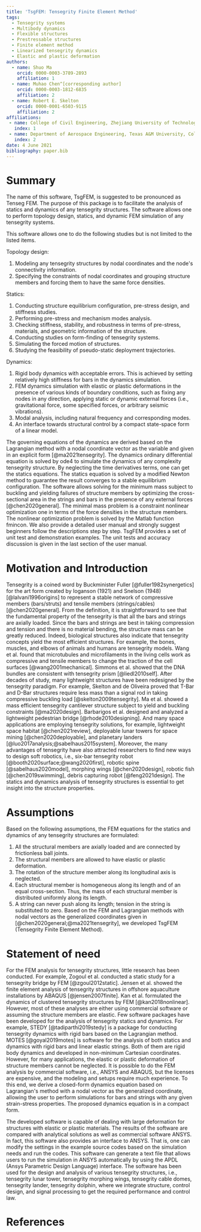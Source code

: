 ```yaml
---
title: 'TsgFEM: Tensegrity Finite Element Method'
tags:
  - Tensegrity systems
  - Multibody dynamics
  - Flexible structures
  - Prestressable structures
  - Finite element method
  - Linearized tensegrity dynamics
  - Elastic and plastic deformation
authors:
  - name: Shuo Ma
    orcid: 0000-0003-3789-2893
    affiliation: 1
  - name: Muhao Chen^[corresponding author]
    orcid: 0000-0003-1812-6835
    affiliation: 2
  - name: Robert E. Skelton
    orcid: 0000-0001-6503-9115
    affiliation: 2
affiliations:
 - name: College of Civil Engineering, Zhejiang University of Technology, Hangzhou, Zhejiang, China
   index: 1
 - name: Department of Aerospace Engineering, Texas A&M University, College Station, Texas, USA
   index: 2
date: 4 June 2021
bibliography: paper.bib
---
```


# Summary

The name of this software, TsgFEM, is suggested to be pronounced as Tenseg FEM. The purpose of this package is to facilitate the analysis of statics and dynamics of any tensegrity structures. The software allows one to perform topology design, statics, and dynamic FEM simulation of any tensegrity systems. 

This software allows one to do the following studies but is not limited to the listed items. 

Topology design: 
1. Modeling any tensegrity structures by nodal coordinates and the node's connectivity information. 
2. Specifying the constraints of nodal coordinates and grouping structure members and forcing them to have the same force densities. 

Statics: 
1. Conducting structure equilibrium configuration, pre-stress design, and stiffness studies. 
2. Performing pre-stress and mechanism modes analysis. 
3. Checking stiffness, stability, and robustness in terms of pre-stress, materials, and geometric information of the structure. 
4. Conducting studies on form-finding of tensegrity systems. 
5. Simulating the forced motion of structures. 
6. Studying the feasibility of pseudo-static deployment trajectories. 

Dynamics: 
1. Rigid body dynamics with acceptable errors. This is achieved by setting relatively high stiffness for bars in the dynamics simulation. 
2. FEM dynamics simulation with elastic or plastic deformations in the presence of various kinds of boundary conditions, such as fixing any nodes in any direction, applying static or dynamic external forces (i.e., gravitational force, some specified forces, or arbitrary seismic vibrations). 
3. Modal analysis, including natural frequency and corresponding modes. 
4. An interface towards structural control by a compact state-space form of a linear model.

The governing equations of the dynamics are derived based on the Lagrangian method with a nodal coordinate vector as the variable and given in an explicit form [@ma2021tensegrity]. The dynamics ordinary differential equation is solved by ode4 to simulate the dynamics of any complexity tensegrity structure. By neglecting the time derivatives terms, one can get the statics equations. The statics equation is solved by a modified Newton method to guarantee the result converges to a stable equilibrium configuration. The software allows solving for the minimum mass subject to buckling and yielding failures of structure members by optimizing the cross-sectional area in the strings and bars in the presence of any external forces [@chen2020general]. The minimal mass problem is a constraint nonlinear optimization one in terms of the force densities in the structure members. The nonlinear optimization problem is solved by the Matlab function fmincon. We also provide a detailed user manual and strongly suggest beginners follow the descriptions step by step. TsgFEM provides a set of unit test and demonstration examples. The unit tests and accuracy discussion is given in the last section of the user manual. 

# Motivation and Introduction

Tensegrity is a coined word by Buckminister Fuller [@fuller1982synergetics] for the art form created by Ioganson (1921) and Snelson (1948) [@lalvani1996origins] to represent a stable network of compressive members (bars/struts) and tensile members (strings/cables) [@chen2020general]. From the definition, it is straightforward to see that the fundamental property of the tensegrity is that all the bars and strings are axially loaded. Since the bars and strings are best in taking compression and tension and there is no material bending, the structure mass can be greatly reduced. Indeed, biological structures also indicate that tensegrity concepts yield the most efficient structures. For example, the bones, muscles, and elbows of animals and humans are tensegrity models. Wang et al. found that microtubules and microfilaments in the living cells work as compressive and tensile members to change the traction of the cell surfaces [@wang2001mechanical]. Simmons et al. showed that the DNA bundles are consistent with tensegrity prism [@liedl2010self]. After decades of study, many lightweight structures have been redesigned by the tensegrity paradigm. For example, Skelton and de Oliveira proved that T-Bar and D-Bar structures require less mass than a signal rod in taking compressive buckling load [@skelton2009tensegrity]. Ma et al. showed a mass efficient tensegrity cantilever structure subject to yield and buckling constraints [@ma2020design]. Barbarigos et al. designed and analyzed a lightweight pedestrian bridge [@rhode2010designing]. And many space applications are employing tensegrity solutions, for example, lightweight space habitat [@chen2021review], deployable lunar towers for space mining [@chen2020deployable], and planetary landers [@luo2017analysis;@sabelhaus2015system]. Moreover, the many advantages of tensegrity have also attracted researchers to find new ways to design soft robotics, i.e., six-bar tensegrity robot [@booth2020surface;@wang2020first], robotic spine [@sabelhaus2020model], morphing wings [@chen2020design], robotic fish [@chen2019swimming], debris capturing robot [@feng2021design]. The statics and dynamics analysis of tensegrity structures is essential to get insight into the structure properties. 

# Assumptions 

Based on the following assumptions, the FEM equations for the statics and dynamics of any tensegrity structures are formulated: 
1. All the structural members are axially loaded and are connected by frictionless ball joints. 
2. The structural members are allowed to have elastic or plastic deformation. 
3. The rotation of the structure member along its longitudinal axis is neglected. 
4. Each structural member is homogeneous along its length and of an equal cross-section. Thus, the mass of each structural member is distributed uniformly along its length. 
5. A string can never push along its length; tension in the string is substituted to zero. Based on the FEM and Lagrangian methods with nodal vectors as the generalized coordinates given in [@chen2020general;@ma2021tensegrity], we developed TsgFEM (Tensegrity Finite Element Method). 

# Statement of need

For the FEM analysis for tensegrity structures, little research has been conducted. For example, Zogoul et al. conducted a static study for a tensegrity bridge by FEM [@zgoul2012static]. Jensen et al. showed the finite element analysis of tensegrity structures in offshore aquaculture installations by ABAQUS [@jensen2007finite]. Kan et al. formulated the dynamics of clustered tensegrity structures by FEM [@kan2018nonlinear]. However, most of these analyses are either using commercial software or assuming the structure members are elastic. Few software packages have been developed for the analysis of tensegrity statics and dynamics. For example, STEDY [@tadiparthi2019stedy] is a package for conducting tensegrity dynamics with rigid bars based on the Lagrangian method. MOTES [@goyal2019motes] is software for the analysis of both statics and dynamics with rigid bars and linear elastic strings. Both of them are rigid body dynamics and developed in non-minimum Cartesian coordinates. However, for many applications, the elastic or plastic deformation of structure members cannot be neglected. It is possible to do the FEM analysis by commercial software, i.e., ANSYS and ABAQUS, but the licenses are expensive, and the modeling and setups require much experience. To this end, we derive a closed-form dynamics equation based on Lagrangian's method with a nodal vector as the generalized coordinate, allowing the user to perform simulations for bars and strings with any given strain-stress properties. The proposed dynamics equation is in a compact form.

The developed software is capable of dealing with large deformation for structures with elastic or plastic materials. The results of the software are compared with analytical solutions as well as commercial software ANSYS. In fact, this software also provides an interface to ANSYS. That is, one can modify the settings in the example source codes based on the simulation needs and run the codes. This software can generate a text file that allows users to run the simulation in ANSYS automatically by using the APDL (Ansys Parametric Design Language) interface. The software has been used for the design and analysis of various tensegrity structures, i.e., tensegrity lunar tower, tensegrity morphing wings, tensegrity cable domes, tensegrity lander, tensegrity dolphin, where we integrate structure, control design, and signal processing to get the required performance and control law.

# References

